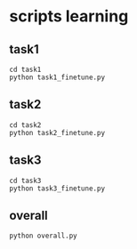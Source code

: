 # scripts learning

## task1
```angular2html
cd task1
python task1_finetune.py
```
## task2
```angular2html
cd task2
python task2_finetune.py
```
## task3
```angular2html
cd task3
python task3_finetune.py
```

## overall
```
python overall.py
```